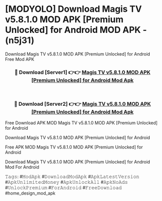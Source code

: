 # [MODYOLO] Download Magis TV v5.8.1.0 MOD APK [Premium Unlocked] for Android MOD APK - (n5j31)
Download Magis TV v5.8.1.0 MOD APK [Premium Unlocked] for Android Free Mod APK

<div align="center">
<h3>🔴 Download [Server1] 👉👉 <a href="https://apk-comot.site?title=Magis_TV_v5.8.1.0_MOD_APK_[Premium_Unlocked]_for_Android">Magis TV v5.8.1.0 MOD APK [Premium Unlocked] for Android Mod Apk</a></h3><br>

<h3>🔴 Download [Server2] 👉👉 <a href="https://apk-comot.site?title=Magis_TV_v5.8.1.0_MOD_APK_[Premium_Unlocked]_for_Android">Magis TV v5.8.1.0 MOD APK [Premium Unlocked] for Android Mod Apk</a></h3>
</div>


Free Download APK MOD Magis TV v5.8.1.0 MOD APK [Premium Unlocked] for Android

Download Magis TV v5.8.1.0 MOD APK [Premium Unlocked] for Android 

Free APK MOD Magis TV v5.8.1.0 MOD APK [Premium Unlocked] for Android 

Download Magis TV v5.8.1.0 MOD APK [Premium Unlocked] for Android Mod For Android

𝚃𝚊𝚐𝚜: #𝙼𝚘𝚍𝙰𝚙𝚔 #𝙳𝚘𝚠𝚗𝚕𝚘𝚊𝚍𝙼𝚘𝚍𝙰𝚙𝚔 #𝙰𝚙𝚔𝙻𝚊𝚝𝚎𝚜𝚝𝚅𝚎𝚛𝚜𝚒𝚘𝚗 #𝙰𝚙𝚔𝚄𝚗𝚕𝚒𝚖𝚒𝚝𝚎𝚍𝙼𝚘𝚗𝚎𝚢 #𝙰𝚙𝚔𝚄𝚗𝚕𝚘𝚌𝚔𝙰𝚕𝚕 #𝙰𝚙𝚔𝙽𝚘𝙰𝚍𝚜 #𝚄𝚗𝚕𝚘𝚌𝚔𝙿𝚛𝚎𝚖𝚒𝚞𝚖 #𝙵𝚘𝚛𝙰𝚗𝚍𝚛𝚘𝚒𝚍 #𝙵𝚛𝚎𝚎𝙳𝚘𝚠𝚗𝚕𝚘𝚊𝚍 #home_design_mod_apk